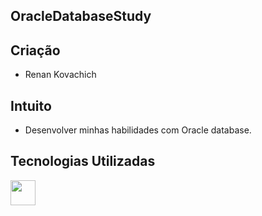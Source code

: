 ## OracleDatabaseStudy

## Criação

- Renan Kovachich

## Intuito

- Desenvolver minhas habilidades com Oracle database.

## Tecnologias Utilizadas

<img src="https://cdn.jsdelivr.net/gh/devicons/devicon/icons/oracle/oracle-original.svg" width="40" height="40"/>
